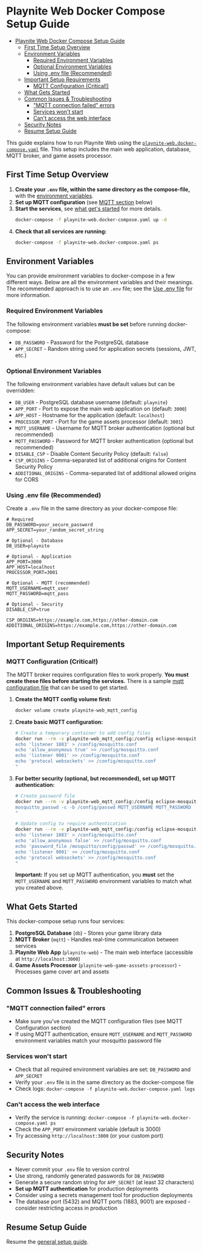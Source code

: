 # Playnite Web Docker Compose Setup Guide

- [Playnite Web Docker Compose Setup Guide](#playnite-web-docker-compose-setup-guide)
  - [First Time Setup Overview](#first-time-setup-overview)
  - [Environment Variables](#environment-variables)
    - [Required Environment Variables](#required-environment-variables)
    - [Optional Environment Variables](#optional-environment-variables)
    - [Using .env file (Recommended)](#using-env-file-recommended)
  - [Important Setup Requirements](#important-setup-requirements)
    - [MQTT Configuration (Critical!)](#mqtt-configuration-critical)
  - [What Gets Started](#what-gets-started)
  - [Common Issues \& Troubleshooting](#common-issues--troubleshooting)
    - ["MQTT connection failed" errors](#mqtt-connection-failed-errors)
    - [Services won't start](#services-wont-start)
    - [Can't access the web interface](#cant-access-the-web-interface)
  - [Security Notes](#security-notes)
  - [Resume Setup Guide](#resume-setup-guide)

This guide explains how to run Playnite Web using the [`playnite-web.docker-compose.yaml`](./playnite-web.docker-compose.yaml) file. This setup includes the main web application, database, MQTT broker, and game assets processor.

## First Time Setup Overview

1. **Create your `.env` file, within the same directory as the compose-file,** with the [environment variables](#environment-variables).
2. **Set up MQTT configuration** (see [MQTT section](#mqtt-configuration-critical) below)
3. **Start the services**, see [what get's started](#what-gets-started) for more details.
   ```bash
   docker-compose -f playnite-web.docker-compose.yaml up -d
   ```
4. **Check that all services are running:**
   ```bash
   docker-compose -f playnite-web.docker-compose.yaml ps
   ```

## Environment Variables

You can provide environment variables to docker-compose in a few different ways. Below are all the environment variables and their meanings. The recommended approach is to use an `.env` file; see the [Use .env file](#using-env-file-recommended) for more information.

### Required Environment Variables

The following environment variables **must be set** before running docker-compose:

- `DB_PASSWORD` - Password for the PostgreSQL database
- `APP_SECRET` - Random string used for application secrets (sessions, JWT, etc.)

### Optional Environment Variables

The following environment variables have default values but can be overridden:

- `DB_USER` - PostgreSQL database username (default: `playnite`)
- `APP_PORT` - Port to expose the main web application on (default: `3000`)
- `APP_HOST` - Hostname for the application (default: `localhost`)
- `PROCESSOR_PORT` - Port for the game assets processor (default: `3001`)
- `MQTT_USERNAME` - Username for MQTT broker authentication (optional but recommended)
- `MQTT_PASSWORD` - Password for MQTT broker authentication (optional but recommended)
- `DISABLE_CSP` - Disable Content Security Policy (default: `false`)
- `CSP_ORIGINS` - Comma-separated list of additional origins for Content Security Policy
- `ADDITIONAL_ORIGINS` - Comma-separated list of additional allowed origins for CORS

### Using .env file (Recommended)

Create a `.env` file in the same directory as your docker-compose file:

```env
# Required
DB_PASSWORD=your_secure_password
APP_SECRET=your_random_secret_string

# Optional - Database
DB_USER=playnite

# Optional - Application
APP_PORT=3000
APP_HOST=localhost
PROCESSOR_PORT=3001

# Optional - MQTT (recommended)
MQTT_USERNAME=mqtt_user
MQTT_PASSWORD=mqtt_pass

# Optional - Security
DISABLE_CSP=true

CSP_ORIGINS=https://example.com,https://other-domain.com
ADDITIONAL_ORIGINS=https://example.com,https://other-domain.com
```

## Important Setup Requirements

### MQTT Configuration (Critical!)

The MQTT broker requires configuration files to work properly. **You must create these files before starting the services.** There is a sample [mqtt configuration file](./mosquitto.conf) that can be used to get started.

1. **Create the MQTT config volume first:**

   ```bash
   docker volume create playnite-web_mqtt_config
   ```

2. **Create basic MQTT configuration:**

   ```bash
   # Create a temporary container to add config files
   docker run --rm -v playnite-web_mqtt_config:/config eclipse-mosquitto:2.0.18 sh -c "
   echo 'listener 1883' > /config/mosquitto.conf
   echo 'allow_anonymous true' >> /config/mosquitto.conf
   echo 'listener 9001' >> /config/mosquitto.conf
   echo 'protocol websockets' >> /config/mosquitto.conf
   "
   ```

3. **For better security (optional, but recommended), set up MQTT authentication:**

   ```bash
   # Create password file
   docker run --rm -v playnite-web_mqtt_config:/config eclipse-mosquitto:2.0.18 sh -c "
   mosquitto_passwd -c -b /config/passwd MQTT_USERNAME MQTT_PASSWORD
   "

   # Update config to require authentication
   docker run --rm -v playnite-web_mqtt_config:/config eclipse-mosquitto:2.0.18 sh -c "
   echo 'listener 1883' > /config/mosquitto.conf
   echo 'allow_anonymous false' >> /config/mosquitto.conf
   echo 'password_file /mosquitto/config/passwd' >> /config/mosquitto.conf
   echo 'listener 9001' >> /config/mosquitto.conf
   echo 'protocol websockets' >> /config/mosquitto.conf
   "
   ```

   **Important:** If you set up MQTT authentication, you **must** set the `MQTT_USERNAME` and `MQTT_PASSWORD` environment variables to match what you created above.

## What Gets Started

This docker-compose setup runs four services:

1. **PostgreSQL Database** (`db`) - Stores your game library data
2. **MQTT Broker** (`mqtt`) - Handles real-time communication between services
3. **Playnite Web App** (`playnite-web`) - The main web interface (accessible at `http://localhost:3000`)
4. **Game Assets Processor** (`playnite-web-game-asssets-processor`) - Processes game cover art and assets

## Common Issues & Troubleshooting

### "MQTT connection failed" errors

- Make sure you've created the MQTT configuration files (see MQTT Configuration section)
- If using MQTT authentication, ensure `MQTT_USERNAME` and `MQTT_PASSWORD` environment variables match your mosquitto password file

### Services won't start

- Check that all required environment variables are set: `DB_PASSWORD` and `APP_SECRET`
- Verify your `.env` file is in the same directory as the docker-compose file
- Check logs: `docker-compose -f playnite-web.docker-compose.yaml logs`

### Can't access the web interface

- Verify the service is running: `docker-compose -f playnite-web.docker-compose.yaml ps`
- Check the `APP_PORT` environment variable (default is 3000)
- Try accessing `http://localhost:3000` (or your custom port)

## Security Notes

- Never commit your `.env` file to version control
- Use strong, randomly generated passwords for `DB_PASSWORD`
- Generate a secure random string for `APP_SECRET` (at least 32 characters)
- **Set up MQTT authentication** for production deployments
- Consider using a secrets management tool for production deployments
- The database port (5432) and MQTT ports (1883, 9001) are exposed - consider restricting access in production

## Resume Setup Guide

Resume the [general setup guide](./setup.md#loading-playnite-web-for-first-time).
